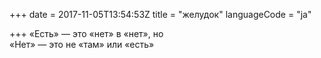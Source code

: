 +++
date = 2017-11-05T13:54:53Z
title = "желудок"
languageCode = "ja"
 
+++ 
«Есть» — это «нет» в «нет», но   
«Нет» — это не «там» или «есть»